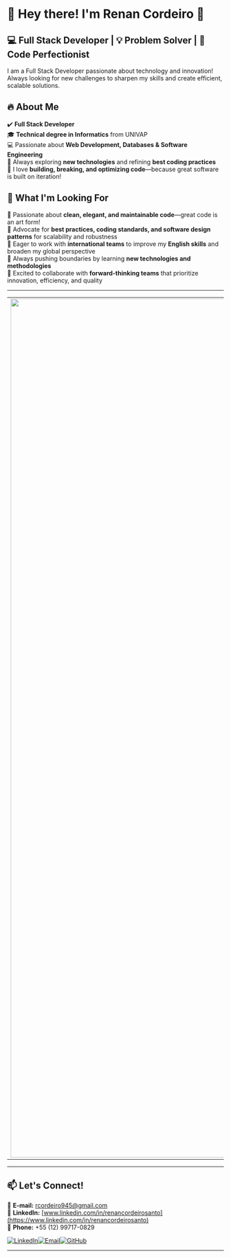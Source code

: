 # 👋 Hey there! I'm Renan Cordeiro 🚀  

## 💻 Full Stack Developer | 💡 Problem Solver | 🚀 Code Perfectionist

I am a Full Stack Developer passionate about technology and innovation! Always looking for new challenges to sharpen my skills and create efficient, scalable solutions.  



## 🔥 About Me  
✔️ **Full Stack Developer**  
🎓 **Technical degree in Informatics** from UNIVAP  
💻 Passionate about **Web Development, Databases & Software Engineering**  
🚀 Always exploring **new technologies** and refining **best coding practices**  
🔧 I love **building, breaking, and optimizing code**—because great software is built on iteration!  



## 🎯 What I'm Looking For  
🔹 Passionate about **clean, elegant, and maintainable code**—great code is an art form!  
🔹 Advocate for **best practices, coding standards, and software design patterns** for scalability and robustness  
🔹 Eager to work with **international teams** to improve my **English skills** and broaden my global perspective  
🔹 Always pushing boundaries by learning **new technologies and methodologies**  
🔹 Excited to collaborate with **forward-thinking teams** that prioritize innovation, efficiency, and quality  

---

<div align="center">

  <table>
    <tr>
      <td>
        <img width="2000em" src="https://github-readme-stats.vercel.app/api?username=RenannCs&show_icons=true&theme=radical&include_all_commits=true&count_private=true"/>
      </td>
      <td>
        <p align="center">
          <img src="https://img.shields.io/badge/JavaScript-F7DF1E?style=for-the-badge&logo=javascript&logoColor=black"/>
          <img src="https://img.shields.io/badge/Python-3776AB?style=for-the-badge&logo=python&logoColor=white"/>
          <img src="https://img.shields.io/badge/PHP-777BB4?style=for-the-badge&logo=php&logoColor=white"/>
          <img src="https://img.shields.io/badge/MySQL-4479A1?style=for-the-badge&logo=mysql&logoColor=white"/>
          <img src="https://img.shields.io/badge/Oracle-F80000?style=for-the-badge&logo=oracle&logoColor=white"/>
          <img src="https://img.shields.io/badge/HTML5-E34F26?style=for-the-badge&logo=html5&logoColor=white"/>
          <img src="https://img.shields.io/badge/CSS3-1572B6?style=for-the-badge&logo=css3&logoColor=white"/>
          <img src="https://img.shields.io/badge/jQuery-0769AD?style=for-the-badge&logo=jquery&logoColor=white"/>
          <img src="https://img.shields.io/badge/Bootstrap-563D7C?style=for-the-badge&logo=bootstrap&logoColor=white"/>
          <img src="https://img.shields.io/badge/Framework7-F50057?style=for-the-badge&logo=framework7&logoColor=white"/>
          <img src="https://img.shields.io/badge/Vue.js-4FC08D?style=for-the-badge&logo=vue.js&logoColor=white"/>
          <img src="https://img.shields.io/badge/Git-F05032?style=for-the-badge&logo=git&logoColor=white"/>
          <img src="https://img.shields.io/badge/GitHub-181717?style=for-the-badge&logo=github&logoColor=white"/>
          <img src="https://img.shields.io/badge/MongoDB-47A248?style=for-the-badge&logo=mongodb&logoColor=white"/>
          <img src="https://img.shields.io/badge/PL/SQL-CC2927?style=for-the-badge&logo=oracle&logoColor=white"/>
          <img src="https://img.shields.io/badge/Flask-000000?style=for-the-badge&logo=flask&logoColor=white"/>
          <img src="https://img.shields.io/badge/Node.js-339933?style=for-the-badge&logo=node.js&logoColor=white"/>
        </p>
      </td>
    </tr>
  </table>

</div>



---



## 📫 Let's Connect!  
📧 **E-mail:** [rcordeiro945@gmail.com](mailto:rcordeiro945@gmail.com)  
🔗 **LinkedIn:** [www.linkedin.com/in/renancordeirosanto](https://www.linkedin.com/in/renancordeirosanto)  
📱 **Phone:** +55 (12) 99717-0829  



[![LinkedIn](https://img.shields.io/badge/LinkedIn-0077B5?style=for-the-badge&logo=linkedin&logoColor=white)](https://www.linkedin.com/in/renancordeirosanto)[![Email](https://img.shields.io/badge/Email-D14836?style=for-the-badge&logo=gmail&logoColor=white)](mailto:rcordeiro945@gmail.com)[![GitHub](https://img.shields.io/badge/GitHub-181717?style=for-the-badge&logo=github&logoColor=white)](https://github.com/RenannCs)


---
